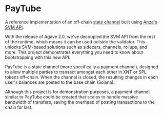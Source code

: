 # PayTube

A reference implementation of an off-chain [state channel](https://ethereum.org/en/developers/docs/scaling/state-channels/)
built using [Anza's SVM API](https://www.anza.xyz/blog/anzas-new-svm-api).

With the release of Agave 2.0, we've decoupled the SVM API from the rest of the
runtime, which means it can be used outside the validator. This unlocks
SVM-based solutions such as sidecars, channels, rollups, and more. This project
demonstrates everything you need to know about bootstrapping with this new API.

PayTube is a state channel (more specifically a payment channel), designed to
allow multiple parties to transact amongst each other in XNT or SPL tokens
off-chain. When the channel is closed, the resulting changes in each user's
balances are posted to the base chain (Solana).

Although this project is for demonstration purposes, a payment channel similar
to PayTube could be created that scales to handle massive bandwidth of
transfers, saving the overhead of posting transactions to the chain for last.
